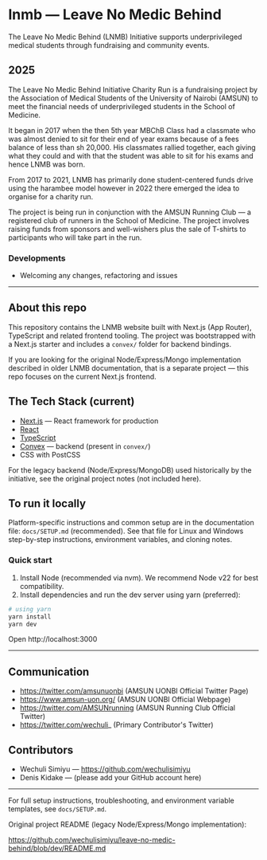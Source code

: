 # lnmb — Leave No Medic Behind

The Leave No Medic Behind (LNMB) Initiative supports underprivileged medical students through fundraising and community events.

## 2025

The Leave No Medic Behind Initiative Charity Run is a fundraising project by the Association of Medical Students of the University of Nairobi (AMSUN) to meet the financial needs of underprivileged students in the School of Medicine.

It began in 2017 when the then 5th year MBChB Class had a classmate who was almost denied to sit for their end of year exams because of a fees balance of less than sh 20,000. His classmates rallied together, each giving what they could and with that the student was able to sit for his exams and hence LNMB was born.

From 2017 to 2021, LNMB has primarily done student-centered funds drive using the harambee model however in 2022 there emerged the idea to organise for a charity run.

The project is being run in conjunction with the AMSUN Running Club — a registered club of runners in the School of Medicine. The project involves raising funds from sponsors and well-wishers plus the sale of T-shirts to participants who will take part in the run.

### Developments

- Welcoming any changes, refactoring and issues

---

## About this repo

This repository contains the LNMB website built with Next.js (App Router), TypeScript and related frontend tooling. The project was bootstrapped with a Next.js starter and includes a `convex/` folder for backend bindings.

If you are looking for the original Node/Express/Mongo implementation described in older LNMB documentation, that is a separate project — this repo focuses on the current Next.js frontend.

## The Tech Stack (current)

- [Next.js](https://nextjs.org) — React framework for production
- [React](https://reactjs.org)
- [TypeScript](https://www.typescriptlang.org)
- [Convex](https://convex.dev) — backend (present in `convex/`)
- CSS with PostCSS

For the legacy backend (Node/Express/MongoDB) used historically by the initiative, see the original project notes (not included here).


## To run it locally

Platform-specific instructions and common setup are in the documentation file: `docs/SETUP.md` (recommended). See that file for Linux and Windows step-by-step instructions, environment variables, and cloning notes.

### Quick start

1. Install Node (recommended via nvm). We recommend Node v22 for best compatibility.
2. Install dependencies and run the dev server using yarn (preferred):

```bash
# using yarn
yarn install
yarn dev
```

Open http://localhost:3000

---

## Communication

- https://twitter.com/amsunuonbi (AMSUN UONBI Official Twitter Page)
- https://www.amsun-uon.org/ (AMSUN UONBI Official Webpage)
- https://twitter.com/AMSUNrunning (AMSUN Running Club Official Twitter)
- https://twitter.com/wechuli_ (Primary Contributor's Twitter)

## Contributors

- Wechuli Simiyu — https://github.com/wechulisimiyu
- Denis Kidake — (please add your GitHub account here)

---

For full setup instructions, troubleshooting, and environment variable templates, see `docs/SETUP.md`.

Original project README (legacy Node/Express/Mongo implementation):

https://github.com/wechulisimiyu/leave-no-medic-behind/blob/dev/README.md

